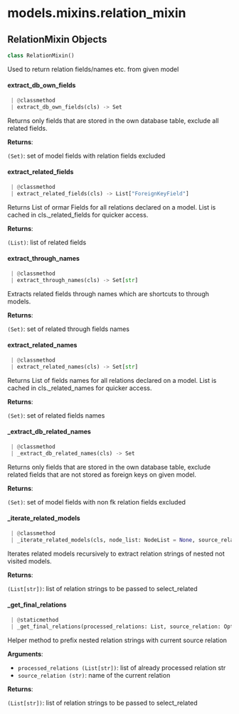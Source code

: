 <a name="models.mixins.relation_mixin"></a>
# models.mixins.relation\_mixin

<a name="models.mixins.relation_mixin.RelationMixin"></a>
## RelationMixin Objects

```python
class RelationMixin()
```

Used to return relation fields/names etc. from given model

<a name="models.mixins.relation_mixin.RelationMixin.extract_db_own_fields"></a>
#### extract\_db\_own\_fields

```python
 | @classmethod
 | extract_db_own_fields(cls) -> Set
```

Returns only fields that are stored in the own database table, exclude all
related fields.

**Returns**:

`(Set)`: set of model fields with relation fields excluded

<a name="models.mixins.relation_mixin.RelationMixin.extract_related_fields"></a>
#### extract\_related\_fields

```python
 | @classmethod
 | extract_related_fields(cls) -> List["ForeignKeyField"]
```

Returns List of ormar Fields for all relations declared on a model.
List is cached in cls._related_fields for quicker access.

**Returns**:

`(List)`: list of related fields

<a name="models.mixins.relation_mixin.RelationMixin.extract_through_names"></a>
#### extract\_through\_names

```python
 | @classmethod
 | extract_through_names(cls) -> Set[str]
```

Extracts related fields through names which are shortcuts to through models.

**Returns**:

`(Set)`: set of related through fields names

<a name="models.mixins.relation_mixin.RelationMixin.extract_related_names"></a>
#### extract\_related\_names

```python
 | @classmethod
 | extract_related_names(cls) -> Set[str]
```

Returns List of fields names for all relations declared on a model.
List is cached in cls._related_names for quicker access.

**Returns**:

`(Set)`: set of related fields names

<a name="models.mixins.relation_mixin.RelationMixin._extract_db_related_names"></a>
#### \_extract\_db\_related\_names

```python
 | @classmethod
 | _extract_db_related_names(cls) -> Set
```

Returns only fields that are stored in the own database table, exclude
related fields that are not stored as foreign keys on given model.

**Returns**:

`(Set)`: set of model fields with non fk relation fields excluded

<a name="models.mixins.relation_mixin.RelationMixin._iterate_related_models"></a>
#### \_iterate\_related\_models

```python
 | @classmethod
 | _iterate_related_models(cls, node_list: NodeList = None, source_relation: str = None) -> List[str]
```

Iterates related models recursively to extract relation strings of
nested not visited models.

**Returns**:

`(List[str])`: list of relation strings to be passed to select_related

<a name="models.mixins.relation_mixin.RelationMixin._get_final_relations"></a>
#### \_get\_final\_relations

```python
 | @staticmethod
 | _get_final_relations(processed_relations: List, source_relation: Optional[str]) -> List[str]
```

Helper method to prefix nested relation strings with current source relation

**Arguments**:

- `processed_relations (List[str])`: list of already processed relation str
- `source_relation (str)`: name of the current relation

**Returns**:

`(List[str])`: list of relation strings to be passed to select_related

